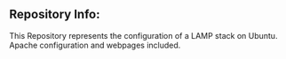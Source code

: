 ## Repository Info:
This Repository represents the configuration of a LAMP stack on Ubuntu.  Apache configuration and webpages included.
